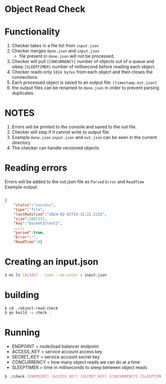 # Object Read Check 

# Functionality
1. Checker takes in a file list from `input.json`
2. Checker merges `done.json` and `input.json`
    - file present in `done.json` will not be processed. 
3. Checker will pull `[CONCURRENCY]` number of objects out of a queue and sleep `[SLEEPTIMER]` number of millisecond
   before reading each object.
4. Checker reads only `1024 bytes` from each object and then closes the connections.
5. Each processed object is saved to an output file: `[timestamp.out.json]`
6. the output files can be renamed to `done.json` in order to prevent parsing duplicates.

# NOTES
1. Errors will be printed to the console and saved to the out file.
2. Checker will stop if it cannot write to output file.
3. Example `done.json` `input.json` and `out.json` can be seen in the current directory
4. The checker can handle versioned objects

# Reading errors
Errors will be added to the out.json file as `Parsed` `Error` and `ReadTime`
Example output:
```json

{
    "status":"success",
    "type":"file",
    "lastModified":"2024-02-02T14:32:22.215Z",
    "size":2097152,
    "key":"bucket3/test2",
    .....
    "parsed":true,
    "Error":"",
    "ReadTime":0}
```

# Creating an input.json 
```bash
$ mc ls [ALIAS] --json --no-color > input.json
```

# building
```bash
$ cd ./object-read-check
$ go build -o check .
```

# Running 
- ENDPOINT = node/load balancer endpoint
- ACCESS_KEY = service account access key
- SECRET_KEY = service account secret key
- CONCURRENCY = how many object reads we can do at a time
- SLEEPTIMER = time in milliseconds to sleep between object reads

```bash
$ ./check [ENDPOINT] [ACCESS_KEY] [SECRET_KEY] [CONCURRENCY] [SLEEPTIMER]
```


